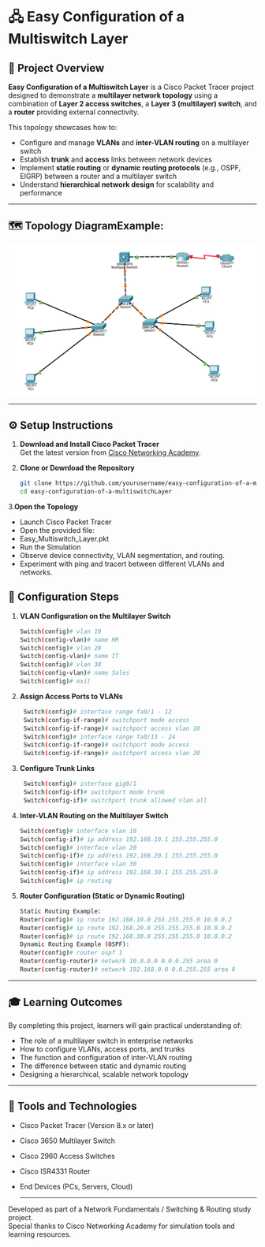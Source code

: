 # 🖧 Easy Configuration of a Multiswitch Layer

## 📘 Project Overview
**Easy Configuration of a Multiswitch Layer** is a Cisco Packet Tracer project designed to demonstrate a **multilayer network topology** using a combination of **Layer 2 access switches**, a **Layer 3 (multilayer) switch**, and a **router** providing external connectivity.

This topology showcases how to:
- Configure and manage **VLANs** and **inter-VLAN routing** on a multilayer switch  
- Establish **trunk** and **access** links between network devices  
- Implement **static routing** or **dynamic routing protocols** (e.g., OSPF, EIGRP) between a router and a multilayer switch  
- Understand **hierarchical network design** for scalability and performance  

---

## 🗺️ Topology DiagramExample:  
![Network Topology](https://github.com/JoyceCoem/Easy-configuration-of-a-MultiswitchLayer/blob/main/Topology%20image.png?raw=true)

---

## ⚙️ Setup Instructions

1. **Download and Install Cisco Packet Tracer**  
   Get the latest version from [Cisco Networking Academy](https://www.netacad.com/portal/resources/packet-tracer).

2. **Clone or Download the Repository**
   ```bash
   git clone https://github.com/yourusername/easy-configuration-of-a-multiswitchLayer.git
   cd easy-configuration-of-a-multiswitchLayer

3.**Open the Topology**
 - Launch Cisco Packet Tracer<br/>
 - Open the provided file:<br/>
 - Easy_Multiswitch_Layer.pkt<br/>
 - Run the Simulation
 - Observe device connectivity, VLAN segmentation, and routing.
 - Experiment with ping and tracert between different VLANs and networks.
  
## 🧩 Configuration Steps

1. **VLAN Configuration on the Multilayer Switch**
    ```bash
    Switch(config)# vlan 10
    Switch(config-vlan)# name HR
    Switch(config)# vlan 20
    Switch(config-vlan)# name IT
    Switch(config)# vlan 30
    Switch(config-vlan)# name Sales
    Switch(config)# exit

2. **Assign Access Ports to VLANs**
   ```bash
    Switch(config)# interface range fa0/1 - 12
    Switch(config-if-range)# switchport mode access
    Switch(config-if-range)# switchport access vlan 10
    Switch(config)# interface range fa0/13 - 24
    Switch(config-if-range)# switchport mode access
    Switch(config-if-range)# switchport access vlan 20

3. **Configure Trunk Links**
   ```bash
    Switch(config)# interface gig0/1
    Switch(config-if)# switchport mode trunk
    Switch(config-if)# switchport trunk allowed vlan all

4. **Inter-VLAN Routing on the Multilayer Switch**
     ```bash
    Switch(config)# interface vlan 10
    Switch(config-if)# ip address 192.168.10.1 255.255.255.0
    Switch(config)# interface vlan 20
    Switch(config-if)# ip address 192.168.20.1 255.255.255.0
    Switch(config)# interface vlan 30
    Switch(config-if)# ip address 192.168.30.1 255.255.255.0
    Switch(config)# ip routing

5. **Router Configuration (Static or Dynamic Routing)**
      ```bash
    Static Routing Example:
    Router(config)# ip route 192.168.10.0 255.255.255.0 10.0.0.2
    Router(config)# ip route 192.168.20.0 255.255.255.0 10.0.0.2
    Router(config)# ip route 192.168.30.0 255.255.255.0 10.0.0.2
    Dynamic Routing Example (OSPF):
    Router(config)# router ospf 1
    Router(config-router)# network 10.0.0.0 0.0.0.255 area 0
    Router(config-router)# network 192.168.0.0 0.0.255.255 area 0

---
## 🎓 Learning Outcomes
  By completing this project, learners will gain practical understanding of:
  - The role of a multilayer switch in enterprise networks
  - How to configure VLANs, access ports, and trunks
  - The function and configuration of inter-VLAN routing
  - The difference between static and dynamic routing
  - Designing a hierarchical, scalable network topology
  
---
## 🧰 Tools and Technologies
- Cisco Packet Tracer (Version 8.x or later)
- Cisco 3650 Multilayer Switch
- Cisco 2960 Access Switches
- Cisco ISR4331 Router
- End Devices (PCs, Servers, Cloud)

  ---
Developed as part of a Network Fundamentals / Switching & Routing study project.<br/>
Special thanks to Cisco Networking Academy for simulation tools and learning resources.
